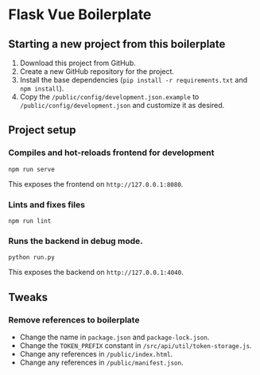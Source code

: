 # Flask Vue Boilerplate

## Starting a new project from this boilerplate
1. Download this project from GitHub.
2. Create a new GitHub repository for the project.
3. Install the base dependencies (`pip install -r requirements.txt` and `npm install`).
4. Copy the `/public/config/development.json.example` to `/public/config/development.json` and customize it as desired.



## Project setup 
### Compiles and hot-reloads frontend for development
`npm run serve`

This exposes the frontend on `http://127.0.0.1:8080`.

### Lints and fixes files
`npm run lint`

### Runs the backend in debug mode.
`python run.py`

This exposes the backend on `http://127.0.0.1:4040`.


## Tweaks
### Remove references to boilerplate
- Change the name in `package.json` and `package-lock.json`.
- Change the `TOKEN_PREFIX` constant in `/src/api/util/token-storage.js`.
- Change any references in `/public/index.html`.
- Change any references in `/public/manifest.json`.
